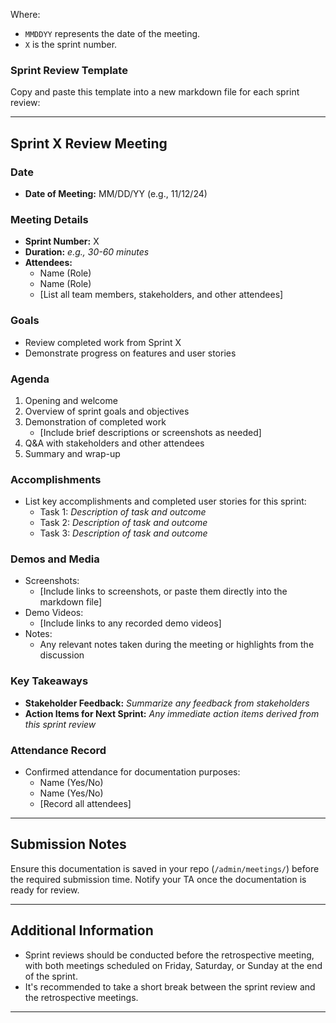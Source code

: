 Where:

- `MMDDYY` represents the date of the meeting.
- `X` is the sprint number.

### Sprint Review Template

Copy and paste this template into a new markdown file for each sprint review:

---

## Sprint X Review Meeting

### Date

- **Date of Meeting:** MM/DD/YY (e.g., 11/12/24)

### Meeting Details

- **Sprint Number:** X
- **Duration:** _e.g., 30-60 minutes_
- **Attendees:**
  - Name (Role)
  - Name (Role)
  - [List all team members, stakeholders, and other attendees]

### Goals

- Review completed work from Sprint X
- Demonstrate progress on features and user stories

### Agenda

1. Opening and welcome
2. Overview of sprint goals and objectives
3. Demonstration of completed work
   - [Include brief descriptions or screenshots as needed]
4. Q&A with stakeholders and other attendees
5. Summary and wrap-up

### Accomplishments

- List key accomplishments and completed user stories for this sprint:
  - Task 1: _Description of task and outcome_
  - Task 2: _Description of task and outcome_
  - Task 3: _Description of task and outcome_

### Demos and Media

- Screenshots:
  - [Include links to screenshots, or paste them directly into the markdown file]
- Demo Videos:
  - [Include links to any recorded demo videos]
- Notes:
  - Any relevant notes taken during the meeting or highlights from the discussion

### Key Takeaways

- **Stakeholder Feedback:** _Summarize any feedback from stakeholders_
- **Action Items for Next Sprint:** _Any immediate action items derived from this sprint review_

### Attendance Record

- Confirmed attendance for documentation purposes:
  - Name (Yes/No)
  - Name (Yes/No)
  - [Record all attendees]

---

## Submission Notes

Ensure this documentation is saved in your repo (`/admin/meetings/`) before the required submission time. Notify your TA once the documentation is ready for review.

---

## Additional Information

- Sprint reviews should be conducted before the retrospective meeting, with both meetings scheduled on Friday, Saturday, or Sunday at the end of the sprint.
- It's recommended to take a short break between the sprint review and the retrospective meetings.

---

